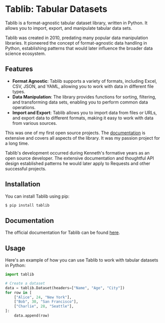 # Tablib: Tabular Datasets

Tablib is a format-agnostic tabular dataset library, written in Python. It allows you to import, export, and manipulate tabular data sets.

<span class="sidenote">Tablib was created in 2010, predating many popular data manipulation libraries. It pioneered the concept of format-agnostic data handling in Python, establishing patterns that would later influence the broader data science ecosystem.</span>

## Features

- **Format Agnostic**: Tablib supports a variety of formats, including Excel, CSV, JSON, and YAML, allowing you to work with data in different file types.
- **Data Manipulation**: The library provides functions for sorting, filtering, and transforming data sets, enabling you to perform common data operations.
- **Import and Export**: Tablib allows you to import data from files or URLs, and export data to different formats, making it easy to work with data from various sources.

This was one of my first open source projects. The [documentation](https://tablib.readthedocs.io/en/stable/) is extensive and covers all aspects of the library. It was my passion project for a long time.

<span class="sidenote">Tablib's development occurred during Kenneth's formative years as an open source developer. The extensive documentation and thoughtful API design established patterns he would later apply to Requests and other successful projects.</span>

## Installation

You can install Tablib using pip:

```bash
$ pip install tablib
```

## Documentation

The official documentation for Tablib can be found [here](https://tablib.readthedocs.io/en/stable/).

## Usage

Here's an example of how you can use Tablib to work with tabular datasets in Python:

```python
import tablib

# Create a dataset
data = tablib.Dataset(headers=["Name", "Age", "City"])
for row in [
    ["Alice", 24, "New York"],
    ["Bob", 30, "San Francisco"],
    ["Charlie", 28, "Seattle"],
]:
    data.append(row)

